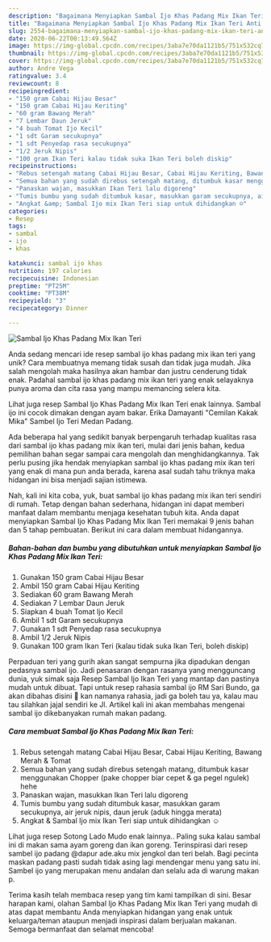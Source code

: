 ```yaml
---
description: "Bagaimana Menyiapkan Sambal Ijo Khas Padang Mix Ikan Teri Anti Gagal"
title: "Bagaimana Menyiapkan Sambal Ijo Khas Padang Mix Ikan Teri Anti Gagal"
slug: 2554-bagaimana-menyiapkan-sambal-ijo-khas-padang-mix-ikan-teri-anti-gagal
date: 2020-06-22T00:13:49.564Z
image: https://img-global.cpcdn.com/recipes/3aba7e70da1121b5/751x532cq70/sambal-ijo-khas-padang-mix-ikan-teri-foto-resep-utama.jpg
thumbnail: https://img-global.cpcdn.com/recipes/3aba7e70da1121b5/751x532cq70/sambal-ijo-khas-padang-mix-ikan-teri-foto-resep-utama.jpg
cover: https://img-global.cpcdn.com/recipes/3aba7e70da1121b5/751x532cq70/sambal-ijo-khas-padang-mix-ikan-teri-foto-resep-utama.jpg
author: Andre Vega
ratingvalue: 3.4
reviewcount: 8
recipeingredient:
- "150 gram Cabai Hijau Besar"
- "150 gram Cabai Hijau Keriting"
- "60 gram Bawang Merah"
- "7 Lembar Daun Jeruk"
- "4 buah Tomat Ijo Kecil"
- "1 sdt Garam secukupnya"
- "1 sdt Penyedap rasa secukupnya"
- "1/2 Jeruk Nipis"
- "100 gram Ikan Teri kalau tidak suka Ikan Teri boleh diskip"
recipeinstructions:
- "Rebus setengah matang Cabai Hijau Besar, Cabai Hijau Keriting, Bawang Merah &amp; Tomat"
- "Semua bahan yang sudah direbus setengah matang, ditumbuk kasar menggunakan Chopper (pake chopper biar cepet &amp; ga pegel ngulek) hehe"
- "Panaskan wajan, masukkan Ikan Teri lalu digoreng"
- "Tumis bumbu yang sudah ditumbuk kasar, masukkan garam secukupnya, air jeruk nipis, daun jeruk (aduk hingga merata)"
- "Angkat &amp; Sambal Ijo mix Ikan Teri siap untuk dihidangkan ☺️"
categories:
- Resep
tags:
- sambal
- ijo
- khas

katakunci: sambal ijo khas 
nutrition: 197 calories
recipecuisine: Indonesian
preptime: "PT25M"
cooktime: "PT38M"
recipeyield: "3"
recipecategory: Dinner

---
```



![Sambal Ijo Khas Padang Mix Ikan Teri](https://img-global.cpcdn.com/recipes/3aba7e70da1121b5/751x532cq70/sambal-ijo-khas-padang-mix-ikan-teri-foto-resep-utama.jpg)

Anda sedang mencari ide resep sambal ijo khas padang mix ikan teri yang unik? Cara membuatnya memang tidak susah dan tidak juga mudah. Jika salah mengolah maka hasilnya akan hambar dan justru cenderung tidak enak. Padahal sambal ijo khas padang mix ikan teri yang enak selayaknya punya aroma dan cita rasa yang mampu memancing selera kita.

Lihat juga resep Sambal Ijo Khas Padang Mix Ikan Teri enak lainnya. Sambal ijo ini cocok dimakan dengan ayam bakar. Erika Damayanti &#34;Cemilan Kakak Mika&#34; Sambel Ijo Teri Medan Padang.

Ada beberapa hal yang sedikit banyak berpengaruh terhadap kualitas rasa dari sambal ijo khas padang mix ikan teri, mulai dari jenis bahan, kedua pemilihan bahan segar sampai cara mengolah dan menghidangkannya. Tak perlu pusing jika hendak menyiapkan sambal ijo khas padang mix ikan teri yang enak di mana pun anda berada, karena asal sudah tahu triknya maka hidangan ini bisa menjadi sajian istimewa.


Nah, kali ini kita coba, yuk, buat sambal ijo khas padang mix ikan teri sendiri di rumah. Tetap dengan bahan sederhana, hidangan ini dapat memberi manfaat dalam membantu menjaga kesehatan tubuh kita. Anda dapat menyiapkan Sambal Ijo Khas Padang Mix Ikan Teri memakai 9 jenis bahan dan 5 tahap pembuatan. Berikut ini cara dalam membuat hidangannya.

<!--inarticleads1-->

##### Bahan-bahan dan bumbu yang dibutuhkan untuk menyiapkan Sambal Ijo Khas Padang Mix Ikan Teri:

1. Gunakan 150 gram Cabai Hijau Besar
1. Ambil 150 gram Cabai Hijau Keriting
1. Sediakan 60 gram Bawang Merah
1. Sediakan 7 Lembar Daun Jeruk
1. Siapkan 4 buah Tomat Ijo Kecil
1. Ambil 1 sdt Garam secukupnya
1. Gunakan 1 sdt Penyedap rasa secukupnya
1. Ambil 1/2 Jeruk Nipis
1. Gunakan 100 gram Ikan Teri (kalau tidak suka Ikan Teri, boleh diskip)


Perpaduan teri yang gurih akan sangat sempurna jika dipadukan dengan pedasnya sambal ijo. Jadi penasaran dengan rasanya yang mengguncang dunia, yuk simak saja Resep Sambal Ijo Ikan Teri yang mantap dan pastinya mudah untuk dibuat. Tapi untuk resep rahasia sambal ijo RM Sari Bundo, ga akan dibahas disini 🙂 kan namanya rahasia, jadi ga boleh tau ya, kalau mau tau silahkan jajal sendiri ke Jl. Artikel kali ini akan membahas mengenai sambal ijo dikebanyakan rumah makan padang. 

<!--inarticleads2-->

##### Cara membuat Sambal Ijo Khas Padang Mix Ikan Teri:

1. Rebus setengah matang Cabai Hijau Besar, Cabai Hijau Keriting, Bawang Merah &amp; Tomat
1. Semua bahan yang sudah direbus setengah matang, ditumbuk kasar menggunakan Chopper (pake chopper biar cepet &amp; ga pegel ngulek) hehe
1. Panaskan wajan, masukkan Ikan Teri lalu digoreng
1. Tumis bumbu yang sudah ditumbuk kasar, masukkan garam secukupnya, air jeruk nipis, daun jeruk (aduk hingga merata)
1. Angkat &amp; Sambal Ijo mix Ikan Teri siap untuk dihidangkan ☺️


Lihat juga resep Sotong Lado Mudo enak lainnya.. Paling suka kalau sambal ini di makan sama ayam goreng dan ikan goreng. Terinspirasi dari resep sambel ijo padang @dapur ade.aku mix jengkol dan teri belah. Bagi pecinta maskan padang pasti sudah tidak asing lagi mendengar menu yang satu ini. Sambel ijo yang merupakan menu andalan dan selalu ada di warung makan p. 

Terima kasih telah membaca resep yang tim kami tampilkan di sini. Besar harapan kami, olahan Sambal Ijo Khas Padang Mix Ikan Teri yang mudah di atas dapat membantu Anda menyiapkan hidangan yang enak untuk keluarga/teman ataupun menjadi inspirasi dalam berjualan makanan. Semoga bermanfaat dan selamat mencoba!
